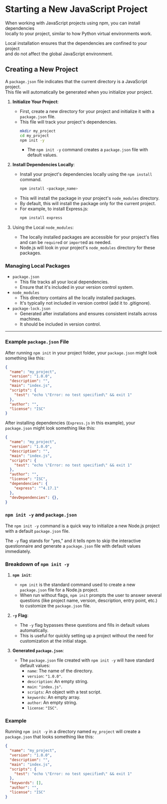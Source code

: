 
# Starting a New JavaScript Project  

When working with JavaScript projects using npm, you can install dependencies  
locally to your project, similar to how Python virtual environments work.  

Local installation ensures that the dependencies are confined to your project  
and do not affect the global JavaScript environment.  

## Creating a New Project  

A `package.json` file indicates that the current directory is a JavaScript project.  
This file will automatically be generated when you initialize your project.

1. **Initialize Your Project**:  
   * First, create a new directory for your project and initialize it with a `package.json` file. 
   * This file will track your project's dependencies.  
     ```bash  
     mkdir my_project  
     cd my_project  
     npm init -y  
     ```
        * The `npm init -y` command creates a `package.json` file with default values.  

1. **Install Dependencies Locally**:  
    * Install your project's dependencies locally using the `npm install` command.  
      ```bash  
      npm install <package_name>  
      ```
    * This will install the package in your project's `node_modules` directory.  
    * By default, this will install the package only for the current project.  
    * For example, to install Express.js:  
      ```bash  
      npm install express  
      ```


1. Using the Local `node_modules`:  
    * The locally installed packages are accessible for your project's files  
      and can be `require`d or `import`ed as needed.  
    * Node.js will look in your project's `node_modules` directory for these packages.  


### Managing Local Packages  

* `package.json`
    * This file tracks all your local dependencies.  
    * Ensure that it's included in your version control system.  
* `node_modules`
    * This directory contains all the locally installed packages.  
    * It's typically not included in version control (add it to .gitignore).  
* `package-lock.json`
    * Generated after installations and ensures consistent installs across machines.  
    * It should be included in version control.  

---

### Example `package.json` File

After running `npm init` in your project folder, your `package.json` might
look something like this:
```json
{
  "name": "my_project",
  "version": "1.0.0",
  "description": "",
  "main": "index.js",
  "scripts": {
    "test": "echo \"Error: no test specified\" && exit 1"
  },
  "author": "",
  "license": "ISC"
}
```

After installing dependencies (`Express.js` in this example), your
`package.json` might look something like this:
```json
{
  "name": "my_project",
  "version": "1.0.0",
  "description": "",
  "main": "index.js",
  "scripts": {
    "test": "echo \"Error: no test specified\" && exit 1"
  },
  "author": "",
  "license": "ISC",
  "dependencies": {
    "express": "^4.17.1"
  },
  "devDependencies": {},
}
```


### `npm init -y` and `package.json`

The `npm init -y` command is a quick way to initialize a new Node.js project with
a default `package.json` file.

The `-y` flag stands for "yes," and it tells npm to skip the interactive
questionnaire and generate a `package.json` file with default values immediately.

### Breakdown of `npm init -y`

1. **`npm init`**:
   - `npm init` is the standard command used to create a new `package.json` file for a Node.js project.
   - When run without flags, `npm init` prompts the user to answer several questions (like project name, version, description, entry point, etc.) to customize the `package.json` file.

2. **`-y` Flag**:
   - The `-y` flag bypasses these questions and fills in default values automatically.
   - This is useful for quickly setting up a project without the need for customization at the initial stage.

3. **Generated `package.json`**:
   - The `package.json` file created with `npm init -y` will have standard default values:
     - `name`: The name of the directory.
     - `version`: `"1.0.0"`.
     - `description`: An empty string.
     - `main`: `"index.js"`.
     - `scripts`: An object with a test script.
     - `keywords`: An empty array.
     - `author`: An empty string.
     - `license`: `"ISC"`.

### Example

Running `npm init -y` in a directory named `my_project` will create a `package.json` that looks something like this:

```json
{
  "name": "my_project",
  "version": "1.0.0",
  "description": "",
  "main": "index.js",
  "scripts": {
    "test": "echo \"Error: no test specified\" && exit 1"
  },
  "keywords": [],
  "author": "",
  "license": "ISC"
}

